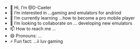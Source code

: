 - 👋 Hi, I’m @D-Caeter
- 👀 I’m interested in ...gaming and emulators for andriod 
- 🌱 I’m currently learning ...how to become a pro mobile player
- 💞️ I’m looking to collaborate on ... developing new emulators
- 📫 How to reach me ...
- 😄 Pronouns: ...
- ⚡ Fun fact: ...ii luv gaming 

<!---
D-Caeter/D-Caeter is a ✨ special ✨ repository because its `README.md` (this file) appears on your GitHub profile.
You can click the Preview link to take a look at your changes.
--->
